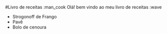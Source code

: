 #Livro de receitas :man_cook
Olá! bem vindo ao meu livro de receitas :wave
 - Strogonoff de Frango
 - Pavê
 - Bolo de cenoura
